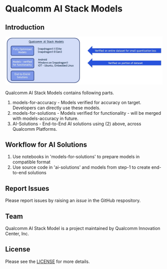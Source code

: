 # Qualcomm AI Stack Models

## Introduction

<p align="center">
<img src="./redame-assets/overview.jpg"
</p>

Qualcomm AI Stack Models contains following parts. 

1. models-for-accuracy - Models verified for accuracy on target. Developers can directly use these models. 
2. models-for-solutions - Models verified for functionality - will be merged with models-accuracy in future. 
3. AI-Solutions - End-to-End AI solutions using (2) above, across Qualcomm Platforms. 

## Workflow for AI Solutions

1. Use notebooks in 'models-for-solutions' to prepare models in compatible format
2. Use source code in 'ai-solutions' and models from step-1 to create end-to-end solutions 

## Report Issues
  
Please report issues by raising an _issue_ in the GitHub respository. 
  
## Team
  
Qualcomm AI Stack Model is a project maintained by Qualcomm Innovation Center, Inc.
  
## License

Please see the [LICENSE](LICENSE.pdf) for more details.
